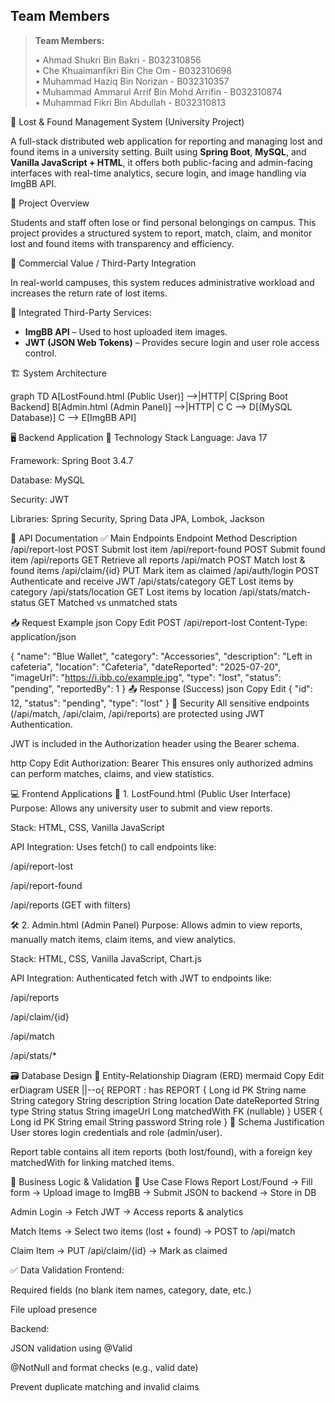 ## **Team Members**

> **Team Members:**
> 
> • Ahmad Shukri Bin Bakri - B032310856  
> • Che Khuaimanfikri Bin Che Om - B032310698  
> • Muhammad Haziq Bin Norizan - B032310357  
> • Muhammad Ammarul Arrif Bin Mohd Arrifin - B032310874  
> • Muhammad Fikri Bin Abdullah - B032310813

 🧭 Lost & Found Management System (University Project)

A full-stack distributed web application for reporting and managing lost and found items in a university setting. Built using **Spring Boot**, **MySQL**, and **Vanilla JavaScript + HTML**, it offers both public-facing and admin-facing interfaces with real-time analytics, secure login, and image handling via ImgBB API.



 📌 Project Overview

Students and staff often lose or find personal belongings on campus. This project provides a structured system to report, match, claim, and monitor lost and found items with transparency and efficiency.



💼 Commercial Value / Third-Party Integration

In real-world campuses, this system reduces administrative workload and increases the return rate of lost items.  

🔗 Integrated Third-Party Services:
- **ImgBB API** – Used to host uploaded item images.
- **JWT (JSON Web Tokens)** – Provides secure login and user role access control.


 🏗️ System Architecture

graph TD
    A[LostFound.html (Public User)] -->|HTTP| C[Spring Boot Backend]
    B[Admin.html (Admin Panel)] -->|HTTP| C
    C --> D[(MySQL Database)]
    C --> E[ImgBB API]

🖥️ Backend Application
🧪 Technology Stack
Language: Java 17

Framework: Spring Boot 3.4.7

Database: MySQL

Security: JWT

Libraries: Spring Security, Spring Data JPA, Lombok, Jackson

📡 API Documentation
✅ Main Endpoints
Endpoint	Method	Description
/api/report-lost	POST	Submit lost item
/api/report-found	POST	Submit found item
/api/reports	GET	Retrieve all reports
/api/match	POST	Match lost & found items
/api/claim/{id}	PUT	Mark item as claimed
/api/auth/login	POST	Authenticate and receive JWT
/api/stats/category	GET	Lost items by category
/api/stats/location	GET	Lost items by location
/api/stats/match-status	GET	Matched vs unmatched stats

📥 Request Example
json
Copy
Edit
POST /api/report-lost
Content-Type: application/json

{
  "name": "Blue Wallet",
  "category": "Accessories",
  "description": "Left in cafeteria",
  "location": "Cafeteria",
  "dateReported": "2025-07-20",
  "imageUrl": "https://i.ibb.co/example.jpg",
  "type": "lost",
  "status": "pending",
  "reportedBy": 1
}
📤 Response (Success)
json
Copy
Edit
{
  "id": 12,
  "status": "pending",
  "type": "lost"
}
🔐 Security
All sensitive endpoints (/api/match, /api/claim, /api/reports) are protected using JWT Authentication.

JWT is included in the Authorization header using the Bearer schema.

http
Copy
Edit
Authorization: Bearer <your-token>
This ensures only authorized admins can perform matches, claims, and view statistics.

💻 Frontend Applications
🎯 1. LostFound.html (Public User Interface)
Purpose: Allows any university user to submit and view reports.

Stack: HTML, CSS, Vanilla JavaScript

API Integration: Uses fetch() to call endpoints like:

/api/report-lost

/api/report-found

/api/reports (GET with filters)

🛠️ 2. Admin.html (Admin Panel)
Purpose: Allows admin to view reports, manually match items, claim items, and view analytics.

Stack: HTML, CSS, Vanilla JavaScript, Chart.js

API Integration: Authenticated fetch with JWT to endpoints like:

/api/reports

/api/claim/{id}

/api/match

/api/stats/*

🗃️ Database Design
🧩 Entity-Relationship Diagram (ERD)
mermaid
Copy
Edit
erDiagram
    USER ||--o{ REPORT : has
    REPORT {
        Long id PK
        String name
        String category
        String description
        String location
        Date dateReported
        String type
        String status
        String imageUrl
        Long matchedWith FK (nullable)
    }
    USER {
        Long id PK
        String email
        String password
        String role
    }
💬 Schema Justification
User stores login credentials and role (admin/user).

Report table contains all item reports (both lost/found), with a foreign key matchedWith for linking matched items.

🔄 Business Logic & Validation
🔁 Use Case Flows
Report Lost/Found → Fill form → Upload image to ImgBB → Submit JSON to backend → Store in DB

Admin Login → Fetch JWT → Access reports & analytics

Match Items → Select two items (lost + found) → POST to /api/match

Claim Item → PUT /api/claim/{id} → Mark as claimed

✅ Data Validation
Frontend:

Required fields (no blank item names, category, date, etc.)

File upload presence

Backend:

JSON validation using @Valid

@NotNull and format checks (e.g., valid date)

Prevent duplicate matching and invalid claims


